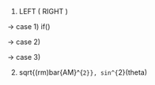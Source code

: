 1. LEFT ( RIGHT )

-> case 1) if()


-> case 2) 


-> case 3)



2. sqrt{(rm)bar{AM}^{`2}}, sin^{`2}(theta)
